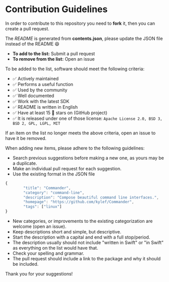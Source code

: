 # Contribution Guidelines

In order to contribute to this repository you need to **fork** it, then you can create a pull request.

The *README* is generated from **contents.json**, please update the JSON file instead of the README :smile:

- **To add to the list:** Submit a pull request
- **To remove from the list:** Open an issue

To be added to the list, software should meet the following criteria:

- ✅ Actively maintained
- ✅ Performs a useful function
- ✅ Used by the community
- ✅ Well documented
- ✅ Work with the latest SDK
- ✅ README is written in English
- ✅ Have at least 15 🌟 stars on (GitHub project)
- ✅ It is released under one of those license: `Apache License 2.0, BSD 3, BSD 2, GPL, LGPL, MIT`


If an item on the list no longer meets the above criteria, open an issue to have it be removed.

When adding new items, please adhere to the following guidelines:

- Search previous suggestions before making a new one, as yours may be a duplicate.
- Make an individual pull request for each suggestion.
- Use the existing format in the JSON file

```js
{
		"title": "Commander",
		"category": "command-line",
		"description": "Compose beautiful command line interfaces.",
		"homepage": "https://github.com/kylef/Commander",
		"tags": ["linux"]
}
```

- New categories, or improvements to the existing categorization are welcome (open an issue).
- Keep descriptions short and simple, but descriptive.
- Start the description with a capital and end with a full stop/period.
- The description usually should not include "written in Swift" or "in Swift" as everything on the list would have that.
- Check your spelling and grammar.
- The pull request should include a link to the package and why it should be included.

Thank you for your suggestions!
